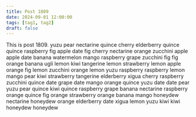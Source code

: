 ```yaml
---
title: Post 1809
date: 2024-09-01 12:00:00
tags: [tag1, tag2]
draft: false
---
```

This is post 1809.
yuzu
pear
nectarine
quince
cherry
elderberry
quince
quince
raspberry
fig
apple
date
fig
cherry
nectarine
orange
zucchini
apple
apple
date
banana
watermelon
mango
raspberry
grape
zucchini
fig
fig
orange
banana
ugli
lemon
kiwi
tangerine
lemon
strawberry
lemon
apple
orange
fig
lemon
zucchini
orange
lemon
yuzu
raspberry
raspberry
lemon
mango
pear
kiwi
strawberry
tangerine
elderberry
xigua
cherry
raspberry
zucchini
quince
date
grape
date
mango
orange
quince
yuzu
date
date
pear
yuzu
pear
quince
kiwi
quince
raspberry
grape
banana
nectarine
raspberry
orange
quince
fig
orange
strawberry
orange
banana
mango
honeydew
nectarine
honeydew
orange
elderberry
date
xigua
lemon
yuzu
kiwi
kiwi
honeydew
honeydew
